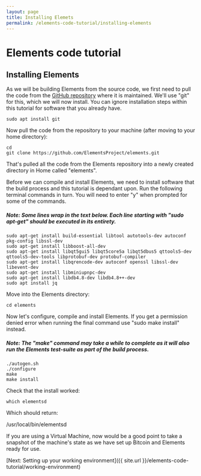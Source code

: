 ```yaml
---
layout: page
title: Installing Elemets
permalink: /elements-code-tutorial/installing-elements
---
```


# Elements code tutorial

## Installing Elements

As we will be building Elements from the source code, we first need to pull the code from the [GitHub repository](https://github.com/elementsproject/elements) where it is maintained. We'll use "git" for this, which we will now install. You can ignore installation steps within this tutorial for software that you already have.

~~~~
sudo apt install git
~~~~

Now pull the code from the repository to your machine (after moving to your home directory):

~~~~
cd
git clone https://github.com/ElementsProject/elements.git
~~~~

That's pulled all the code from the Elements repository into a newly created directory in Home called "elements". 

Before we can compile and install Elements, we need to install software that the build process and this tutorial is dependant upon. Run the following terminal commands in turn. You will need to enter "y" when prompted for some of the commands.

##### Note: Some lines wrap in the text below. Each line starting with "sudo apt-get" should be executed in its entirety.

~~~~
sudo apt-get install build-essential libtool autotools-dev autoconf pkg-config libssl-dev
sudo apt-get install libboost-all-dev
sudo apt-get install libqt5gui5 libqt5core5a libqt5dbus5 qttools5-dev qttools5-dev-tools libprotobuf-dev protobuf-compiler
sudo apt-get install libqrencode-dev autoconf openssl libssl-dev libevent-dev
sudo apt-get install libminiupnpc-dev
sudo apt-get install libdb4.8-dev libdb4.8++-dev
sudo apt install jq
~~~~

Move into the Elements directory:

~~~~
cd elements
~~~~

Now let's configure, compile and install Elements. If you get a permission denied error when running the final command use "sudo make install" instead.

##### Note: The "make" command may take a while to complete as it will also run the Elements test-suite as part of the build process.

~~~~
./autogen.sh
./configure
make
make install
~~~~

Check that the install worked:

~~~~
which elementsd
~~~~

Which should return:

<div class="console-output">/usr/local/bin/elementsd</div>

If you are using a Virtual Machine, now would be a good point to take a snapshot of the machine's state as we have set up Bitcoin and Elements ready for use. 

[Next: Setting up your working environment]({{ site.url }}/elements-code-tutorial/working-environment)

